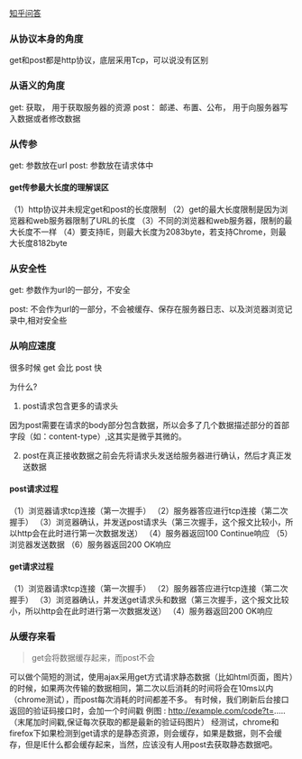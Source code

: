 [知乎问答](https://www.zhihu.com/question/28586791?sort=created)

### 从协议本身的角度
get和post都是http协议，底层采用Tcp，可以说没有区别

### 从语义的角度
get: 获取， 用于获取服务器的资源
post： 邮递、布置、公布， 用于向服务器写入数据或者修改数据

### 从传参
get: 参数放在url
post: 参数放在请求体中

#### get传参最大长度的理解误区
（1）http协议并未规定get和post的长度限制
（2）get的最大长度限制是因为浏览器和web服务器限制了URL的长度
（3）不同的浏览器和web服务器，限制的最大长度不一样
（4）要支持IE，则最大长度为2083byte，若支持Chrome，则最大长度8182byte

### 从安全性
get: 参数作为url的一部分，不安全

post: 不会作为url的一部分，不会被缓存、保存在服务器日志、以及浏览器浏览记录中,相对安全些

### 从响应速度
很多时候 get 会比 post 快

为什么?
1. post请求包含更多的请求头
   
因为post需要在请求的body部分包含数据，所以会多了几个数据描述部分的首部字段（如：content-type）,这其实是微乎其微的。

2. post在真正接收数据之前会先将请求头发送给服务器进行确认，然后才真正发送数据

#### post请求过程
（1）浏览器请求tcp连接（第一次握手）
（2）服务器答应进行tcp连接（第二次握手）
（3）浏览器确认，并发送post请求头（第三次握手，这个报文比较小，所以http会在此时进行第一次数据发送）
（4）服务器返回100 Continue响应
（5）浏览器发送数据
（6）服务器返回200 OK响应

#### get请求过程
（1）浏览器请求tcp连接（第一次握手）
（2）服务器答应进行tcp连接（第二次握手）
（3）浏览器确认，并发送get请求头和数据（第三次握手，这个报文比较小，所以http会在此时进行第一次数据发送）
（4）服务器返回200 OK响应

### 从缓存来看
> get会将数据缓存起来，而post不会

可以做个简短的测试，使用ajax采用get方式请求静态数据（比如html页面，图片）的时候，如果两次传输的数据相同，第二次以后消耗的时间将会在10ms以内（chrome测试），而post每次消耗的时间都差不多。
有时候，我们刷新后台接口返回的验证码接口时，会加一个时间戳
例图 : http://example.com/code?t=.....      （末尾加时间戳,保证每次获取的都是最新的验证码图片）
经测试，chrome和firefox下如果检测到get请求的是静态资源，则会缓存，如果是数据，则不会缓存，但是IE什么都会缓存起来，当然，应该没有人用post去获取静态数据吧。
